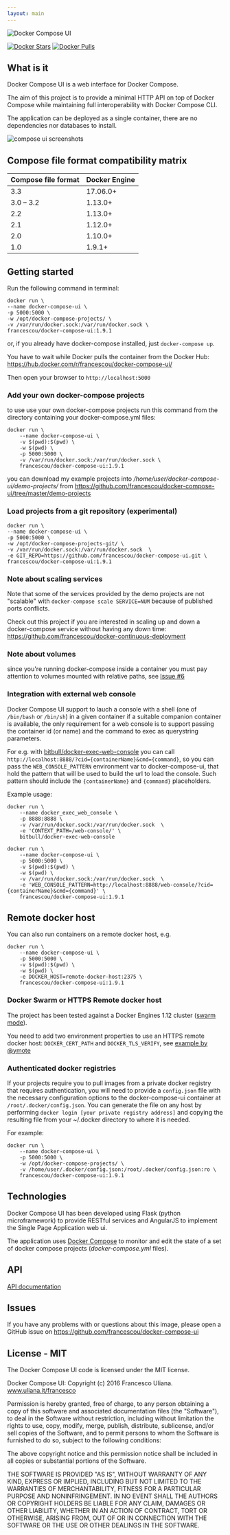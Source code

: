 ```yaml
---
layout: main
---
```



![Docker Compose UI](https://raw.githubusercontent.com/francescou/docker-compose-ui/master/static/images/logo-dark.png)

[![Docker Stars](https://img.shields.io/docker/stars/francescou/docker-compose-ui.svg)](https://hub.docker.com/r/francescou/docker-compose-ui/)
[![Docker Pulls](https://img.shields.io/docker/pulls/francescou/docker-compose-ui.svg)](https://hub.docker.com/r/francescou/docker-compose-ui/)

## What is it

Docker Compose UI is a web interface for Docker Compose.

The aim of this project is to provide a minimal HTTP API on top of Docker Compose while maintaining full interoperability with Docker Compose CLI.

The application can be deployed as a single container, there are no dependencies nor databases to install.

![compose ui screenshots](https://raw.githubusercontent.com/francescou/docker-compose-ui/master/screenshots/docker-compose-ui.gif)


## Compose file format compatibility matrix

| Compose file format  | Docker Engine |
| ------------- | ------------- |
| 3.3| 17.06.0+ |
| 3.0 – 3.2| 1.13.0+ |
| 2.2	| 1.13.0+ |
| 2.1	| 1.12.0+ |
| 2.0	| 1.10.0+ |
| 1.0	| 1.9.1+ |

## Getting started

Run the following command in terminal:

    docker run \
    --name docker-compose-ui \
    -p 5000:5000 \
    -w /opt/docker-compose-projects/ \
    -v /var/run/docker.sock:/var/run/docker.sock \
    francescou/docker-compose-ui:1.9.1

or, if you already have docker-compose installed, just `docker-compose up`.

You have to wait while Docker pulls the container from the Docker Hub: <https://hub.docker.com/r/francescou/docker-compose-ui/>

Then open your browser to `http://localhost:5000`

### Add your own docker-compose projects

to use use your own docker-compose projects run this command from the directory containing your docker-compose.yml files:

    docker run \
        --name docker-compose-ui \
        -v $(pwd):$(pwd) \
        -w $(pwd) \
        -p 5000:5000 \
        -v /var/run/docker.sock:/var/run/docker.sock \
        francescou/docker-compose-ui:1.9.1

you can download my example projects into */home/user/docker-compose-ui/demo-projects/* from https://github.com/francescou/docker-compose-ui/tree/master/demo-projects

### Load projects from a git repository (experimental)

    docker run \
    --name docker-compose-ui \
    -p 5000:5000 \
    -w /opt/docker-compose-projects-git/ \
    -v /var/run/docker.sock:/var/run/docker.sock  \
    -e GIT_REPO=https://github.com/francescou/docker-compose-ui.git \
    francescou/docker-compose-ui:1.9.1

### Note about scaling services

Note that some of the services provided by the demo projects are not "scalable" with `docker-compose scale SERVICE=NUM` because of published ports conflicts.

Check out this project if you are interested in scaling up and down a docker-compose service without having any down time: <https://github.com/francescou/docker-continuous-deployment>


### Note about volumes

since you're running docker-compose inside a container you must pay attention to volumes mounted with relative paths, see [Issue #6](https://github.com/francescou/docker-compose-ui/issues/6)

### Integration with external web console

Docker Compose UI support to lauch a console with a shell (one of `/bin/bash` or `/bin/sh`) in a given container if a suitable companion container is available, the only requirement for a web console is to support passing the container id (or name) and the command to exec as querystring parameters.

For e.g. with [bitbull/docker-exec-web-console](https://github.com/bitbull-team/docker-exec-web-console) you can call `http://localhost:8888/?cid={containerName}&cmd={command}`, so you can pass the `WEB_CONSOLE_PATTERN` environment var to docker-compose-ui, that hold the pattern that will be used to build the url to load the console. Such pattern should include the `{containerName}` and `{command}` placeholders.

Example usage:

    docker run \
        --name docker_exec_web_console \
        -p 8888:8888 \
        -v /var/run/docker.sock:/var/run/docker.sock  \
        -e 'CONTEXT_PATH=/web-console/' \
        bitbull/docker-exec-web-console

    docker run \
        --name docker-compose-ui \
        -p 5000:5000 \
        -v $(pwd):$(pwd) \
        -w $(pwd) \
        -v /var/run/docker.sock:/var/run/docker.sock  \
        -e 'WEB_CONSOLE_PATTERN=http://localhost:8888/web-console/?cid={containerName}&cmd={command}' \
        francescou/docker-compose-ui:1.9.1


## Remote docker host

You can also run containers on a remote docker host, e.g.

    docker run \
        --name docker-compose-ui \
        -p 5000:5000 \
        -v $(pwd):$(pwd) \
        -w $(pwd) \
        -e DOCKER_HOST=remote-docker-host:2375 \
        francescou/docker-compose-ui:1.9.1


### Docker Swarm or HTTPS Remote docker host

The project has been tested against a Docker Engines 1.12 cluster ([swarm mode](https://docs.docker.com/engine/swarm/swarm-tutorial/)).

You need to add two environment properties to use an HTTPS remote docker host: `DOCKER_CERT_PATH` and `DOCKER_TLS_VERIFY`, see [example by @ymote](https://github.com/francescou/docker-compose-ui/issues/5#issuecomment-135697832)

### Authenticated docker registries

If your projects require you to pull images from a private docker registry that requires authentication, you will need to provide a `config.json` file with the necessary configuration options to the docker-compose-ui container at `/root/.docker/config.json`. You can generate the file on any host by performing `docker login [your private registry address]` and copying the resulting file from your ~/.docker directory to where it is needed.

For example:

    docker run \
        --name docker-compose-ui \
        -p 5000:5000 \
        -w /opt/docker-compose-projects/ \
        -v /home/user/.docker/config.json:/root/.docker/config.json:ro \
        francescou/docker-compose-ui:1.9.1

## Technologies

Docker Compose UI has been developed using Flask (python microframework) to provide RESTful services and AngularJS to implement the Single Page Application web ui.

The application uses [Docker Compose](https://docs.docker.com/compose) to monitor and edit the state of a set of docker compose projects (*docker-compose.yml* files).


## API

<a href="api.html">API documentation</a>

## Issues

If you have any problems with or questions about this image, please open a GitHub issue on https://github.com/francescou/docker-compose-ui

## License - MIT

The Docker Compose UI code is licensed under the MIT license.

Docker Compose UI: Copyright (c) 2016 Francesco Uliana. www.uliana.it/francesco

Permission is hereby granted, free of charge, to any person obtaining a copy
of this software and associated documentation files (the "Software"), to deal
in the Software without restriction, including without limitation the rights
to use, copy, modify, merge, publish, distribute, sublicense, and/or sell
copies of the Software, and to permit persons to whom the Software is
furnished to do so, subject to the following conditions:

The above copyright notice and this permission notice shall be included in
all copies or substantial portions of the Software.

THE SOFTWARE IS PROVIDED "AS IS", WITHOUT WARRANTY OF ANY KIND, EXPRESS OR
IMPLIED, INCLUDING BUT NOT LIMITED TO THE WARRANTIES OF MERCHANTABILITY,
FITNESS FOR A PARTICULAR PURPOSE AND NONINFRINGEMENT. IN NO EVENT SHALL THE
AUTHORS OR COPYRIGHT HOLDERS BE LIABLE FOR ANY CLAIM, DAMAGES OR OTHER
LIABILITY, WHETHER IN AN ACTION OF CONTRACT, TORT OR OTHERWISE, ARISING FROM,
OUT OF OR IN CONNECTION WITH THE SOFTWARE OR THE USE OR OTHER DEALINGS IN
THE SOFTWARE.


